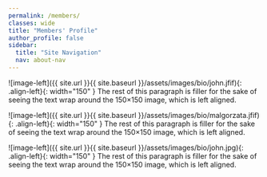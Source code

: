 ```yaml
---
permalink: /members/
classes: wide
title: "Members' Profile"
author_profile: false
sidebar:
  title: "Site Navigation"
  nav: about-nav
---
```


![image-left]({{ site.url }}{{ site.baseurl }}/assets/images/bio/john.jfif){: .align-left}{: width="150" } The rest of this paragraph is filler for the sake of seeing the text wrap around the 150×150 image, which is left aligned.

![image-left]({{ site.url }}{{ site.baseurl }}/assets/images/bio/malgorzata.jfif){: .align-left}{: width="150" } The rest of this paragraph is filler for the sake of seeing the text wrap around the 150×150 image, which is left aligned.

![image-left]({{ site.url }}{{ site.baseurl }}/assets/images/bio/john.jpg){: .align-left}{: width="150" } The rest of this paragraph is filler for the sake of seeing the text wrap around the 150×150 image, which is left aligned.
